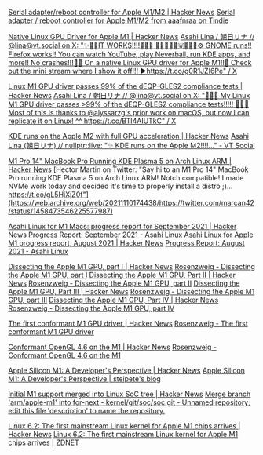 
[Serial adapter/reboot controller for Apple M1/M2 | Hacker News](https://news.ycombinator.com/item?id=37298506)
[Serial adapter / reboot controller for Apple M1/M2 from aaafnraa on Tindie](https://www.tindie.com/products/aaafnraa/serial-adapter-reboot-controller-for-apple-m1m2/)

[Native Linux GPU Driver for Apple M1 | Hacker News](https://news.ycombinator.com/item?id=33019316)
[Asahi Lina / 朝日リナ // @lina@vt.social on X: "✨🎊🎉IT WORKS!!!!🎉🎊✨ 🦀🐧🍎🔻🧊🇼👩🔥🦊⚙️ GNOME runs!! Firefox works!! You can watch YouTube, play Neverball, run KDE apps, and more!! No crashes!!!🎉🎉 On a native Linux GPU driver for Apple M1!!🚀 Check out the mini stream where I show it off!!! ▶️https://t.co/g0R1JZI6Pe" / X](https://twitter.com/LinaAsahi/status/1575343067892051968)

[Linux M1 GPU driver passes 99% of the dEQP-GLES2 compliance tests | Hacker News](https://news.ycombinator.com/item?id=33288706)
[Asahi Lina / 朝日リナ // @lina@vt.social on X: "🎉🎉🎉 My Linux M1 GPU driver passes &gt;99% of the dEQP-GLES2 compliance tests!!!!! 🎉🎉🎉 Most of this is thanks to @alyssarzg's prior work on macOS, but now I can replicate it on Linux! ^^ https://t.co/BTI4AIUTkC" / X](https://twitter.com/linaasahi/status/1583444549648543744)

[KDE runs on the Apple M2 with full GPU acceleration | Hacker News](https://news.ycombinator.com/item?id=33744598)
[Asahi Lina (朝日リナ) // nullptr::live: "✨ KDE runs on the Apple M2!!!!…" - VT Social](https://vt.social/@lina/109405566112910885)

[M1 Pro 14" MacBook Pro Running KDE Plasma 5 on Arch Linux ARM | Hacker News](https://news.ycombinator.com/item?id=29197509)
[Hector Martin on Twitter: "Say hi to an M1 Pro 14" MacBook Pro running KDE Plasma 5 on Arch Linux ARM! Notch compatible! I made NVMe work today and decided it's time to properly install a distro ;)… https://t.co/gL5HjXjZ0f"](https://web.archive.org/web/20211110174438/https://twitter.com/marcan42/status/1458473546225577987)

[Asahi Linux for M1 Macs: progress report for September 2021 | Hacker News](https://news.ycombinator.com/item?id=28762744)
[Progress Report: September 2021 - Asahi Linux](https://asahilinux.org/2021/10/progress-report-september-2021/)
[Asahi Linux for Apple M1 progress report, August 2021 | Hacker News](https://news.ycombinator.com/item?id=28180135)
[Progress Report: August 2021 - Asahi Linux](https://asahilinux.org/2021/08/progress-report-august-2021/)

[Dissecting the Apple M1 GPU, part I | Hacker News](https://news.ycombinator.com/item?id=25673631)
[Rosenzweig - Dissecting the Apple M1 GPU, part I](https://rosenzweig.io/blog/asahi-gpu-part-1.html)
[Dissecting the Apple M1 GPU, Part II | Hacker News](https://news.ycombinator.com/item?id=25873887)
[Rosenzweig - Dissecting the Apple M1 GPU, part II](https://rosenzweig.io/blog/asahi-gpu-part-2.html)
[Dissecting the Apple M1 GPU, Part III | Hacker News](https://news.ycombinator.com/item?id=26858053)
[Rosenzweig - Dissecting the Apple M1 GPU, part III](https://rosenzweig.io/blog/asahi-gpu-part-3.html)
[Dissecting the Apple M1 GPU, Part IV | Hacker News](https://news.ycombinator.com/item?id=27019249)
[Rosenzweig - Dissecting the Apple M1 GPU, part IV](https://rosenzweig.io/blog/asahi-gpu-part-4.html)

[The first conformant M1 GPU driver | Hacker News](https://news.ycombinator.com/item?id=37224042)
[Rosenzweig - The first conformant M1 GPU driver](https://rosenzweig.io/blog/first-conformant-m1-gpu-driver.html)

[Conformant OpenGL 4.6 on the M1 | Hacker News](https://news.ycombinator.com/item?id=39371669)
[Rosenzweig - Conformant OpenGL 4.6 on the M1](https://rosenzweig.io/blog/conformant-gl46-on-the-m1.html)

[Apple Silicon M1: A Developer's Perspective | Hacker News](https://news.ycombinator.com/item?id=25238608)
[Apple Silicon M1: A Developer's Perspective | steipete's blog](https://steipete.com/posts/apple-silicon-m1-a-developer-perspective/)

[Initial M1 support merged into Linux SoC tree | Hacker News](https://news.ycombinator.com/item?id=26746983)
[Merge branch 'arm/apple-m1' into for-next - kernel/git/soc/soc.git - Unnamed repository; edit this file 'description' to name the repository.](https://git.kernel.org/pub/scm/linux/kernel/git/soc/soc.git/commit/?h=for-next&id=0d5fe4b31785b732b71e764b55cda5c8d6e3bbbf)

[Linux 6.2: The first mainstream Linux kernel for Apple M1 chips arrives | Hacker News](https://news.ycombinator.com/item?id=34873357)
[Linux 6.2: The first mainstream Linux kernel for Apple M1 chips arrives | ZDNET](https://www.zdnet.com/article/linux-6-2-the-first-mainstream-linux-kernel-for-apple-m1-chips-arrives/)
